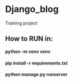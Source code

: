 # Django_blog
Training project

## How to RUN in:
 #### python -m venv venv
 #### pip install -r requirements.txt
 #### python manage.py runserver

